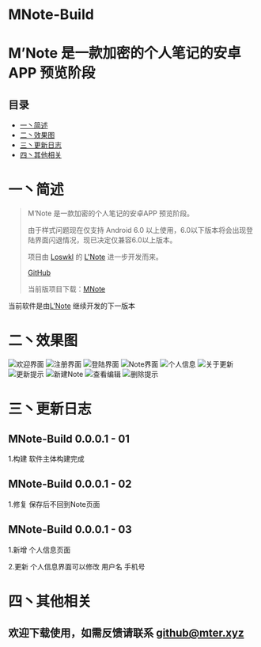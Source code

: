 # MNote-Build
M’Note 是一款加密的个人笔记的安卓APP 预览阶段
==============


## 目录
* [一丶简述](#简述)
* [二丶效果图](#效果图)
* [三丶更新日志](#更新日志)
* [四丶其他相关](#其他相关)


# 一丶简述
>M’Note 是一款加密的个人笔记的安卓APP 预览阶段。
>
>由于样式问题现在仅支持 Android 6.0 以上使用，6.0以下版本将会出现登陆界面闪退情况，现已决定仅兼容6.0以上版本。
>
>项目由 [Loswkl](https://github.com/loswkl) 的 [L'Note](https://github.com/loswkl/LNote-Preview) 进一步开发而来。
>
>[GitHub](https://github.com/mxnter/MNote-Build)
>
>当前版项目下载：[MNote](https://mxnter.github.io/information/MNote/app/MNote.apk)
>
当前软件是由[L’Note](https://github.com/loswkl/LNote-Preview) 继续开发的下一版本

# 二丶效果图
![欢迎界面](screenshots/1.png)
![注册界面](screenshots/2.png)
![登陆界面](screenshots/3.png)
![Note界面](screenshots/4.png)
![个人信息](screenshots/5.png)
![关于更新](screenshots/6.png)
![更新提示](screenshots/7.png)
![新建Note](screenshots/8.png)
![查看编辑](screenshots/9.png)
![删除提示](screenshots/10.png)

# 三丶更新日志

## MNote-Build 0.0.0.1 - 01

1.构建 软件主体构建完成

## MNote-Build 0.0.0.1 - 02

1.修复 保存后不回到Note页面

## MNote-Build 0.0.0.1 - 03

1.新增 个人信息页面

2.更新 个人信息界面可以修改 用户名 手机号

# 四丶其他相关

## 欢迎下载使用，如需反馈请联系 github@mter.xyz
